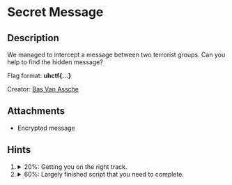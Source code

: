 # Secret Message

## Description
We managed to intercept a message between two terrorist groups. Can you help to find the hidden message?

Flag format: **uhctf{...}**

Creator: [Bas Van Assche](https://github.com/basva923)

## Attachments
* Encrypted message

## Hints
1. <details><summary>20%: Getting you on the right track.</summary>Google can help you, if only you know the right search terms. Perhaps this is more of a secret language than real encryption.</details>
2. <details><summary>60%: Largely finished script that you need to complete.</summary><a href="solution/hint.py">This script</a> is all the code you need to solve the challenge. It is missing only one key piece of information.</details>